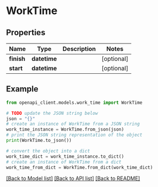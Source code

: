 # WorkTime


## Properties

Name | Type | Description | Notes
------------ | ------------- | ------------- | -------------
**finish** | **datetime** |  | [optional] 
**start** | **datetime** |  | [optional] 

## Example

```python
from openapi_client.models.work_time import WorkTime

# TODO update the JSON string below
json = "{}"
# create an instance of WorkTime from a JSON string
work_time_instance = WorkTime.from_json(json)
# print the JSON string representation of the object
print(WorkTime.to_json())

# convert the object into a dict
work_time_dict = work_time_instance.to_dict()
# create an instance of WorkTime from a dict
work_time_from_dict = WorkTime.from_dict(work_time_dict)
```
[[Back to Model list]](../README.md#documentation-for-models) [[Back to API list]](../README.md#documentation-for-api-endpoints) [[Back to README]](../README.md)


